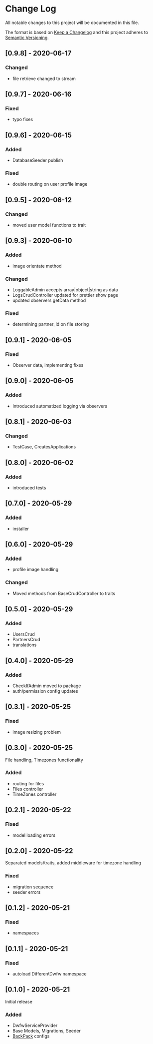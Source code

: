 
# Change Log
All notable changes to this project will be documented in this file.
 
The format is based on [Keep a Changelog](http://keepachangelog.com/)
and this project adheres to [Semantic Versioning](http://semver.org/).

## [0.9.8] - 2020-06-17
### Changed
- file retrieve changed to stream

## [0.9.7] - 2020-06-16
### Fixed
- typo fixes

## [0.9.6] - 2020-06-15
### Added
- DatabaseSeeder publish

### Fixed
- double routing on user profile image

## [0.9.5] - 2020-06-12
### Changed
- moved user model functions to trait

## [0.9.3] - 2020-06-10
### Added
- image orientate method

### Changed
- LoggableAdmin accepts array|object|string as data
- LogsCrudController updated for prettier show page
- updated observers getData method

### Fixed
- determining partner_id on file storing

## [0.9.1] - 2020-06-05
### Fixed
- Observer data, implementing fixes

## [0.9.0] - 2020-06-05
### Added
- Introduced automatized logging via observers

## [0.8.1] - 2020-06-03
### Changed
- TestCase, CreatesApplications

## [0.8.0] - 2020-06-02
### Added
- introduced tests

## [0.7.0] - 2020-05-29
### Added
- installer

## [0.6.0] - 2020-05-29
### Added
- profile image handling

### Changed
- Moved methods from BaseCrudController to traits

## [0.5.0] - 2020-05-29
### Added
- UsersCrud
- PartnersCrud
- translations

## [0.4.0] - 2020-05-29
### Added
- CheckIfAdmin moved to package
- auth/permission config updates

## [0.3.1] - 2020-05-25
### Fixed
- image resizing problem

## [0.3.0] - 2020-05-25
File handling, Timezones functionality
### Added
- routing for files
- Files controller
- TimeZones controller

## [0.2.1] - 2020-05-22
### Fixed
- model loading errors

## [0.2.0] - 2020-05-22
Separated models/traits, added middleware for timezone handling
### Fixed
- migration sequence
- seeder errors

## [0.1.2] - 2020-05-21
### Fixed
- namespaces

## [0.1.1] - 2020-05-21
### Fixed
- autoload Differen\Dwfw namespace

## [0.1.0] - 2020-05-21
Initial release
### Added
- DwfwServiceProvider
- Base Models, Migrations, Seeder
- [BackPack](https://backpackforlaravel.com/) configs
